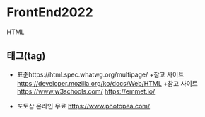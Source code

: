 # FrontEnd2022
HTML
## 태그(tag)
+ 표준https://html.spec.whatwg.org/multipage/
+참고 사이트  https://developer.mozilla.org/ko/docs/Web/HTML
+참고 사이트 https://www.w3schools.com/
https://emmet.io/

+ 포토샵 온라인 무료  https://www.photopea.com/